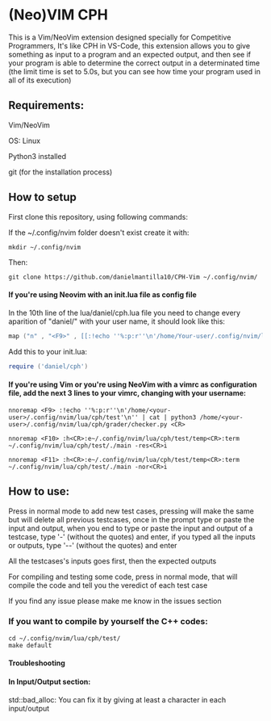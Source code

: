 # (Neo)VIM CPH
This is a Vim/NeoVim extension designed specially for Competitive Programmers, It's like CPH in VS-Code, this extension allows you to give something as input to a program and an expected output, and then see if your program is able to determine the correct output in a determinated time (the limit time is set to 5.0s, but you can see how time your program used in all of its execution)

## Requirements:
Vim/NeoVim

OS: Linux

Python3 installed

git (for the installation process)

## How to setup
First clone this repository, using following commands:

If the ~/.config/nvim folder doesn't exist create it with: 

```Shell
mkdir ~/.config/nvim
```


Then:

```Shell
git clone https://github.com/danielmantilla10/CPH-Vim ~/.config/nvim/

```

#### If you're using Neovim with an init.lua file as config file
In the 10th line of the lua/daniel/cph.lua file you need to change every aparition of "daniel/" with your user name, it should look like this:

```Lua
map ("n" , "<F9>" , [[:!echo ''%:p:r''\n'/home/Your-user/.config/nvim/lua/cph/test'\n'' | cat | python3 /home/Your-user/.config/nvim/lua/cph/grader/checker.py <CR>]])
```

Add this to your init.lua:

```Lua
require ('daniel/cph') 
```


#### If you're using Vim or you're using NeoVim with a vimrc as configuration file, add the next 3 lines to your vimrc, changing <your-user> with your username:
```Vimscript
nnoremap <F9> :!echo ''%:p:r''\n'/home/<your-user>/.config/nvim/lua/cph/test'\n'' | cat | python3 /home/<your-user>/.config/nvim/lua/cph/grader/checker.py <CR>

nnoremap <F10> :h<CR>:e~/.config/nvim/lua/cph/test/temp<CR>:term ~/.config/nvim/lua/cph/test/./main -res<CR>i

nnoremap <F11> :h<CR>:e~/.config/nvim/lua/cph/test/temp<CR>:term ~/.config/nvim/lua/cph/test/./main -nor<CR>i
```

## How to use:
Press <F11> in normal mode to add new test cases, pressing <F10> will make the same but will delete all previous testcases, once in the prompt type or paste the input and output, when you end to type or paste the input and output of a testcase, type '-' (without the quotes) and enter, if you typed all the inputs or outputs, type '--' (without the quotes) and enter

All the testcases's inputs goes first, then the expected outputs

For compiling and testing some code, press <F9> in normal mode, that will compile the code and tell you the veredict of each test case

If you find any issue please make me know in the issues section

### If you want to compile by yourself the C++ codes:
```Shell
cd ~/.config/nvim/lua/cph/test/
make default
```

#### Troubleshooting
#### In Input/Output section:
std::bad_alloc: You can fix it by giving at least a character in each input/output
